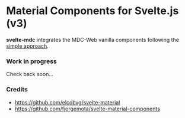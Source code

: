 # Material Components for Svelte.js (v3)
**svelte-mdc** integrates the MDC-Web vanilla components following the [simple approach](https://github.com/material-components/material-components-web/blob/master/docs/integrating-into-frameworks.md#the-simple-approach-wrapping-mdc-web-vanilla-components).

### Work in progress
Check back soon...

### Credits
- https://github.com/elcobvg/svelte-material
- https://github.com/fjorgemota/svelte-material-components

